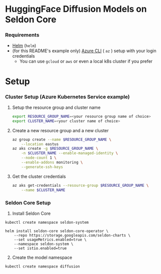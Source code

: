 # HuggingFace Diffusion Models on Seldon Core

### Requirements

-   [Helm](https://helm.sh/docs/intro/install/) (`helm`)
-   (for this README's example only) [Azure CLI](https://learn.microsoft.com/en-us/cli/azure/install-azure-cli) ( `az` ) setup with your login credentials
    -   You can use `gcloud` or `aws` or even a local k8s cluster if you prefer

# Setup

### Cluster Setup (Azure Kubernetes Service example)

1. Setup the resource group and cluster name

    ```bash
    export RESOURCE_GROUP_NAME=<your resource group name of choice>
    export CLUSTER_NAME=<your cluster name of choice>
    ```

1. Create a new resource group and a new cluster

    ```bash
    az group create --name $RESOURCE_GROUP_NAME \
        --location eastus
    az aks create -g $RESOURCE_GROUP_NAME \
        -n $CLUSTER_NAME --enable-managed-identity \
        --node-count 1 \
        --enable-addons monitoring \
        --generate-ssh-keys
    ```

1. Get the cluster credentials

    ```bash
    az aks get-credentials --resource-group $RESOURCE_GROUP_NAME \
        --name $CLUSTER_NAME
    ```

### Seldon Core Setup

1. Install Seldon Core

```
kubectl create namespace seldon-system

helm install seldon-core seldon-core-operator \
    --repo https://storage.googleapis.com/seldon-charts \
    --set usageMetrics.enabled=true \
    --namespace seldon-system \
    --set istio.enabled=true
```

2. Create the model namespace

```
kubectl create namespace diffusion
```
